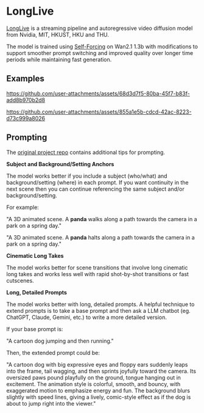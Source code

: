 # LongLive

[LongLive](https://nvlabs.github.io/LongLive) is a streaming pipeline and autoregressive video diffusion model from Nvidia, MIT, HKUST, HKU and THU.

The model is trained using [Self-Forcing](https://self-forcing.github.io/) on Wan2.1 1.3b with modifications to support smoother prompt switching and improved quality over longer time periods while maintaining fast generation.

## Examples

https://github.com/user-attachments/assets/68d3d7f5-80ba-45f7-b83f-add8b970b2d8

https://github.com/user-attachments/assets/855a1e5b-cdcd-42ac-8223-d73c999a8026

## Prompting

The [original project repo](https://github.com/NVlabs/LongLive) contains additional tips for prompting.

**Subject and Background/Setting Anchors**

The model works better if you include a subject (who/what) and background/setting (where) in each prompt. If you want continuity in the next scene then you can continue referencing the same subject and/or background/setting.

For example:

"A 3D animated scene. A **panda** walks along a path towards the camera in a park on a spring day."

"A 3D animated scene. A **panda** halts along a path towards the camera in a park on a spring day."

**Cinematic Long Takes**

The model works better for scene transitions that involve long cinematic long takes and works less well with rapid shot-by-shot transitions or fast cutscenes.

**Long, Detailed Prompts**

The model works better with long, detailed prompts. A helpful technique to extend prompts is to take a base prompt and then ask a LLM chatbot (eg. ChatGPT, Claude, Gemini, etc.) to write a more detailed version.

If your base prompt is:

"A cartoon dog jumping and then running."

Then, the extended prompt could be:

"A cartoon dog with big expressive eyes and floppy ears suddenly leaps into the frame, tail wagging, and then sprints joyfully toward the camera. Its oversized paws pound playfully on the ground, tongue hanging out in excitement. The animation style is colorful, smooth, and bouncy, with exaggerated motion to emphasize energy and fun. The background blurs slightly with speed lines, giving a lively, comic-style effect as if the dog is about to jump right into the viewer."
